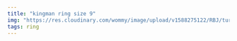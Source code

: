```yaml
---
title: "kingman ring size 9"
img: "https://res.cloudinary.com/wommy/image/upload/v1588275122/RBJ/turquoise/kingman/13_i8brcx.jpg"
tags: ring
---
```

